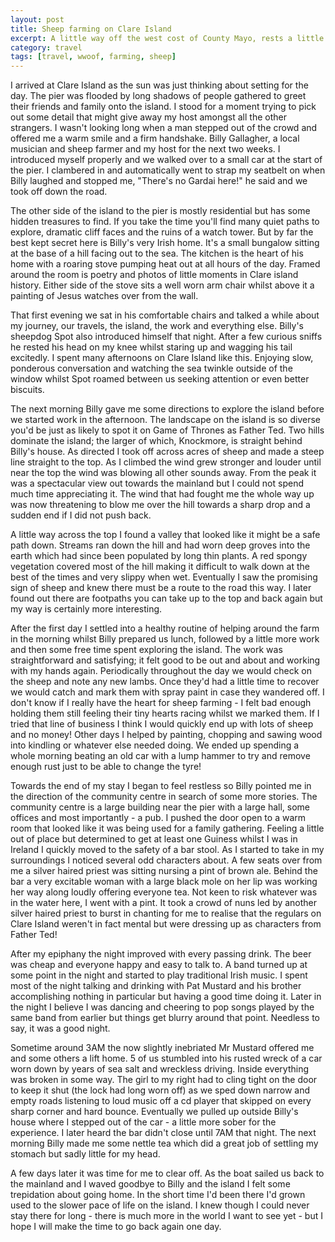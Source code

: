 ```yaml
---
layout: post
title: Sheep farming on Clare Island
excerpt: A little way off the west cost of County Mayo, rests a little island where people live happily away from the rest of the world. I was lucky enough to live and work in this place for a few weeks this year.
category: travel
tags: [travel, wwoof, farming, sheep]
---
```

I arrived at Clare Island as the sun was just thinking about setting for the day. The pier was flooded by long shadows of people gathered to greet their friends and family onto the island. I stood for a moment trying to pick out some detail that might give away my host amongst all the other strangers. I wasn't looking long when a man stepped out of the crowd and offered me a warm smile and a firm handshake. Billy Gallagher, a local musician and sheep farmer and my host for the next two weeks. I introduced myself properly and we walked over to a small car at the start of the pier. I clambered in and automatically went to strap my seatbelt on when Billy laughed and stopped me, "There's no Gardai here!" he said and we took off down the road.

The other side of the island to the pier is mostly residential but has some hidden treasures to find. If you take the time you'll find many quiet paths to explore, dramatic cliff faces and the ruins of a watch tower. But by far the best kept secret here is Billy's very Irish home. It's a small bungalow sitting at the base of a hill facing out to the sea. The kitchen is the heart of his home with a roaring stove pumping heat out at all hours of the day. Framed around the room is poetry and photos of little moments in Clare island history. Either side of the stove sits a well worn arm chair whilst above it a painting of Jesus watches over from the wall.

That first evening we sat in his comfortable chairs and talked a while about my journey, our travels, the island, the work and everything else. Billy's sheepdog Spot also introduced himself that night. After a few curious sniffs he rested his head on my knee whilst staring up and wagging his tail excitedly. I spent many afternoons on Clare Island like this. Enjoying slow, ponderous conversation and watching the sea twinkle outside of the window whilst Spot roamed between us seeking attention or even better biscuits.

The next morning Billy gave me some directions to explore the island before we started work in the afternoon. The landscape on the island is so diverse you'd be just as likely to spot it on Game of Thrones as Father Ted. Two hills dominate the island; the larger of which, Knockmore, is straight behind Billy's house. As directed I took off across acres of sheep and made a steep line straight to the top. As I climbed the wind grew stronger and louder until near the top the wind was blowing all other sounds away. From the peak it was a spectacular view out towards the mainland but I could not spend much time appreciating it. The wind that had fought me the whole way up was now threatening to blow me over the hill towards a sharp drop and a sudden end if I did not push back.

A little way across the top I found a valley that looked like it might be a safe path down. Streams ran down the hill and had worn deep groves into the earth which had since been populated by long thin plants. A red spongy vegetation covered most of the hill making it difficult to walk down at the best of the times and very slippy when wet. Eventually I saw the promising sign of sheep and knew there must be a route to the road this way. I later found out there are footpaths you can take up to the top and back again but my way is certainly more interesting.

After the first day I settled into a healthy routine of helping around the farm in the morning whilst Billy prepared us lunch, followed by a little more work and then some free time spent exploring the island. The work was straightforward and satisfying; it felt good to be out and about and working with my hands again. Periodically throughout the day we would check on the sheep and note any new lambs. Once they'd had a little time to recover we would catch and mark them with spray paint in case they wandered off. I don't know if I really have the heart for sheep farming - I felt bad enough holding them still feeling their tiny hearts racing whilst we marked them. If I tried that line of business I think I would quickly end up with lots of sheep and no money! Other days I helped by painting, chopping and sawing wood into kindling or whatever else needed doing. We ended up spending a whole morning beating an old car with a lump hammer to try and remove enough rust just to be able to change the tyre!

Towards the end of my stay I began to feel restless so Billy pointed me in the direction of the community centre in search of some more stories. The community centre is a large building near the pier with a large hall, some offices and most importantly - a pub. I pushed the door open to a warm room that looked like it was being used for a family gathering. Feeling a little out of place but determined to get at least one Guiness whilst I was in Ireland I quickly moved to the safety of a bar stool. As I started to take in my surroundings I noticed several odd characters about. A few seats over from me a silver haired priest was sitting nursing a pint of brown ale. Behind the bar a very excitable woman with a large black mole on her lip was working her way along loudly offering everyone tea. Not keen to risk whatever was in the water here, I went with a pint. It took a crowd of nuns led by another silver haired priest to burst in chanting for me to realise that the regulars on Clare Island weren't in fact mental but were dressing up as characters from Father Ted!

After my epiphany the night improved with every passing drink. The beer was cheap and everyone happy and easy to talk to. A band turned up at some point in the night and started to play traditional Irish music. I spent most of the night talking and drinking with Pat Mustard and his brother accomplishing nothing in particular but having a good time doing it. Later in the night I believe I was dancing and cheering to pop songs played by the same band from earlier but things get blurry around that point. Needless to say, it was a good night.

Sometime around 3AM the now slightly inebriated Mr Mustard offered me and some others a lift home. 5 of us stumbled into his rusted wreck of a car worn down by years of sea salt and wreckless driving. Inside everything was broken in some way. The girl to my right had to cling tight on the door to keep it shut (the lock had long worn off) as we sped down narrow and empty roads listening to loud music off a cd player that skipped on every sharp corner and hard bounce. Eventually we pulled up outside Billy's house where I stepped out of the car - a little more sober for the experience. I later heard the bar didn't close until 7AM that night. The next morning Billy made me some nettle tea which did a great job of settling my stomach but sadly little for my head.

A few days later it was time for me to clear off. As the boat sailed us back to the mainland and I waved goodbye to Billy and the island I felt some trepidation about going home. In the short time I'd been there I'd grown used to the slower pace of life on the island. I knew though I could never stay there for long - there is much more in the world I want to see yet - but I hope I will make the time to go back again one day.